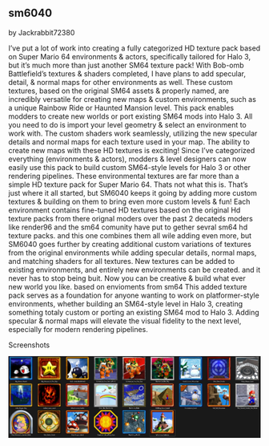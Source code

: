 ## sm6040

by Jackrabbit72380

I’ve put a lot of work into creating a fully categorized HD texture pack based on Super Mario 64 environments & actors, specifically tailored for Halo 3, but it’s much more than just another SM64 texture pack! With Bob-omb Battlefield’s textures & shaders completed, I have plans to add specular, detail, & normal maps for other environments as well. These custom textures, based on the original SM64 assets & properly named, are incredibly versatile for creating new maps & custom environments, such as a unique Rainbow Ride or Haunted Mansion level. This pack enables modders to create new worlds or port existing SM64 mods into Halo 3. All you need to do is import your level geometry & select an environment to work with. The custom shaders work seamlessly, utilizing the new specular details and normal maps for each texture used in your map.
The ability to create new maps with these HD textures is exciting! Since I’ve categorized everything (environments & actors), modders & level designers can now easily use this pack to build custom SM64-style levels for Halo 3 or other rendering pipelines. These environmental textures are far more than a simple HD texture pack for Super Mario 64. Thats not what this is. That’s just where it all started, but SM6040 keeps it going by adding more custom textures & building on them to bring even more custom levels & fun! Each environment contains fine-tuned HD textures based on the original Hd texture packs from there orignal moders over the past 2 decateds moders like render96 and the sm64 comunity have put to gether sevral sm64 hd texture packs. and this one combines them all wile adding even more, but SM6040 goes further by creating additional custom variations of textures from the original environments while adding specular details, normal maps, and matching shaders for all textures. New textures can be added to existing environments, and entirely new environments can be created. and it never has to stop being buit. Now you can be creative & build what ever new world you like. based on envioments from sm64 This added texture pack serves as a foundation for anyone wanting to work on platformer-style environments, whether building an SM64-style level in Halo 3, creating something totaly custom or porting an existing SM64 mod to Halo 3. Adding specular & normal maps will elevate the visual fidelity to the next level, especially for modern rendering pipelines.

Screenshots

![Screenshot](https://github.com/jackrabbit72380/Ho4kmmm/blob/master/common/H3EK/data/sm6040/levels/envorments_preview.jpg)


